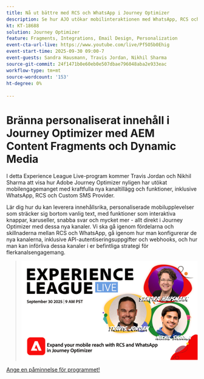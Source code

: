 ```yaml
---
title: Nå ut bättre med RCS och WhatsApp i Journey Optimizer
description: Se hur AJO utökar mobilinteraktionen med WhatsApp, RCS och SMS - multimediala, interaktiva och personaliserade upplevelser.
kt: KT-18688
solution: Journey Optimizer
feature: Fragments, Integrations, Email Design, Personalization
event-cta-url-live: https://www.youtube.com/live/Pf5O5b0Ehig
event-start-time: 2025-09-30 09:00-7
event-guests: Sandra Hausmann, Travis Jordan, Nikhil Sharma
source-git-commit: 24f1471b0e60eb0e507dbae796048aba2e933eac
workflow-type: tm+mt
source-wordcount: '153'
ht-degree: 0%

---
```


# Bränna personaliserat innehåll i Journey Optimizer med AEM Content Fragments och Dynamic Media

I detta Experience League Live-program kommer Travis Jordan och Nikhil Sharma att visa hur Adobe Journey Optimizer nyligen har utökat mobilengagemanget med kraftfulla nya kanaltillägg och funktioner, inklusive WhatsApp, RCS och Custom SMS Provider.

Lär dig hur du kan leverera innehållsrika, personaliserade mobilupplevelser som sträcker sig bortom vanlig text, med funktioner som interaktiva knappar, karuseller, snabba svar och mycket mer - allt direkt i Journey Optimizer med dessa nya kanaler. Vi ska gå igenom fördelarna och skillnaderna mellan RCS och WhatsApp, gå igenom hur man konfigurerar de nya kanalerna, inklusive API-autentiseringsuppgifter och webhooks, och hur man kan införliva dessa kanaler i er befintliga strategi för flerkanalsengagemang.

> ![Visa banderoll](../assets/30Sept2025_WebBanner.png)

[Ange en påminnelse för programmet!](https://www.youtube.com/live/Pf5O5b0Ehig)


